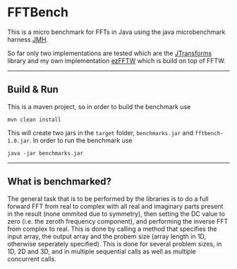 # FFTBench
This is a micro benchmark for FFTs in Java using the java microbenchmark harness [JMH](http://openjdk.java.net/projects/code-tools/jmh/).

So far only two implementations are tested which are the [JTransforms](https://github.com/wendykierp/JTransforms) library and my own implementation [ezFFTW](https://github.com/hageldave/ezfftw) which is build on top of FFTW.

---
## Build & Run
This is a maven project, so in order to build the benchmark use
```
mvn clean install
```
This will create two jars in the ```target``` folder, ```benchmarks.jar``` and ```fftbench-1.0.jar```.
In order to run the benchmark use
```
java -jar benchmarks.jar
```

---
## What is benchmarked?
The general task that is to be performed by the libraries is to do a full forward FFT from real to complex with all real and imaginary parts present in the result (none ommited due to symmetry), then setting the DC value to zero (i.e. the zeroth frequency component), and performing the inverse FFT from complex to real. This is done by calling a method that specifies the input array, the output array and the probem size (array length in 1D, otherwise seperately specified).
This is done for several problem sizes, in 1D, 2D and 3D, and in multiple sequential calls as well as multiple concurrent calls.


